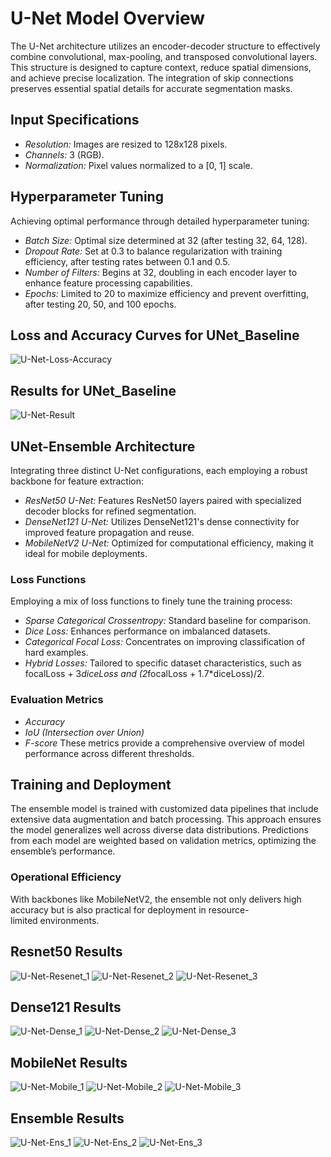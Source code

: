 # U-Net Model Overview

The U-Net architecture utilizes an encoder-decoder structure to effectively combine convolutional, max-pooling, and transposed convolutional layers. This structure is designed to capture context, reduce spatial dimensions, and achieve precise localization. The integration of skip connections preserves essential spatial details for accurate segmentation masks.

## Input Specifications

- *Resolution:* Images are resized to 128x128 pixels.
- *Channels:* 3 (RGB).
- *Normalization:* Pixel values normalized to a [0, 1] scale.

## Hyperparameter Tuning

Achieving optimal performance through detailed hyperparameter tuning:

- *Batch Size:* Optimal size determined at 32 (after testing 32, 64, 128).
- *Dropout Rate:* Set at 0.3 to balance regularization with training efficiency, after testing rates between 0.1 and 0.5.
- *Number of Filters:* Begins at 32, doubling in each encoder layer to enhance feature processing capabilities.
- *Epochs:* Limited to 20 to maximize efficiency and prevent overfitting, after testing 20, 50, and 100 epochs.

## Loss and Accuracy Curves for UNet_Baseline

![U-Net-Loss-Accuracy](Images/Baseline_Loss.png)

## Results for UNet_Baseline

![U-Net-Result](Images/Baseline_Result.png)


## UNet-Ensemble Architecture

Integrating three distinct U-Net configurations, each employing a robust backbone for feature extraction:
- *ResNet50 U-Net:* Features ResNet50 layers paired with specialized decoder blocks for refined segmentation.
- *DenseNet121 U-Net:* Utilizes DenseNet121's dense connectivity for improved feature propagation and reuse.
- *MobileNetV2 U-Net:* Optimized for computational efficiency, making it ideal for mobile deployments.

### Loss Functions

Employing a mix of loss functions to finely tune the training process:
- *Sparse Categorical Crossentropy:* Standard baseline for comparison.
- *Dice Loss:* Enhances performance on imbalanced datasets.
- *Categorical Focal Loss:* Concentrates on improving classification of hard examples.
- *Hybrid Losses:* Tailored to specific dataset characteristics, such as focalLoss + 3*diceLoss and (2*focalLoss + 1.7*diceLoss)/2.

### Evaluation Metrics

- *Accuracy*
- *IoU (Intersection over Union)*
- *F-score*
These metrics provide a comprehensive overview of model performance across different thresholds.

## Training and Deployment

The ensemble model is trained with customized data pipelines that include extensive data augmentation and batch processing. This approach ensures the model generalizes well across diverse data distributions. Predictions from each model are weighted based on validation metrics, optimizing the ensemble’s performance.

### Operational Efficiency

With backbones like MobileNetV2, the ensemble not only delivers high accuracy but is also practical for deployment in resource-limited environments.

## Resnet50 Results
![U-Net-Resenet_1](Images/Res_out_1.png)
![U-Net-Resenet_2](Images/Res_out_2.png)
![U-Net-Resenet_3](Images/Res_out_3.png)

## Dense121 Results
![U-Net-Dense_1](Images/Dense_out_1.png)
![U-Net-Dense_2](Images/Dense_out_2.png)
![U-Net-Dense_3](Images/Dense_out_3.png)

## MobileNet Results
![U-Net-Mobile_1](Images/Mobile_out_1.png)
![U-Net-Mobile_2](Images/Mobile_out_2.png)
![U-Net-Mobile_3](Images/Mobile_out_3.png)

## Ensemble Results
![U-Net-Ens_1](Images/Ensembe_out_1.png)
![U-Net-Ens_2](Images/Ensemble_out_2.png)
![U-Net-Ens_3](Images/Ensemble_out_3.png)

